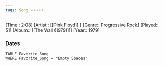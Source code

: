 ```yaml
---
tags: Song ⭐⭐⭐⭐⭐ 
---
```

[Time:: 2:08]
[Artist:: [[Pink Floyd]] ]
[Genre:: Progressive Rock]
[Played:: 51]
[Album:: [[The Wall (1979)]]]
[Year:: 1979]
### Dates
````dataview
TABLE Favorite_Song
WHERE Favorite_Song = "Empty Spaces"
````